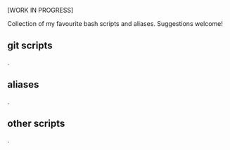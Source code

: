 [WORK IN PROGRESS]

Collection of my favourite bash scripts and aliases. Suggestions welcome!

## git scripts
.

## aliases
.

## other scripts
.
